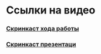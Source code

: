 # Ссылки на видео

### [Скринкаст хода работы](https://youtu.be/AwaRGQxp0w0)

### [Скринкаст презентаци](https://youtu.be/KbYfU7CCFeo)
